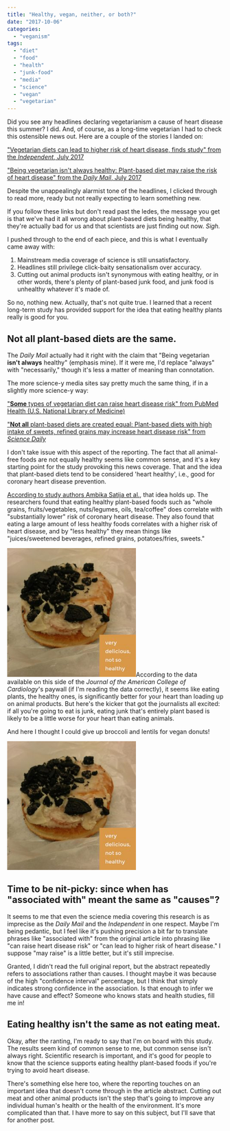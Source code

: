 ```yaml
---
title: "Healthy, vegan, neither, or both?"
date: "2017-10-06"
categories: 
  - "veganism"
tags: 
  - "diet"
  - "food"
  - "health"
  - "junk-food"
  - "media"
  - "science"
  - "vegan"
  - "vegetarian"
---
```


Did you see any headlines declaring vegetarianism a cause of heart disease this summer? I did. And, of course, as a long-time vegetarian I had to check this ostensible news out. Here are a couple of the stories I landed on:

["Vegetarian diets can lead to higher risk of heart disease, finds study" from the _Independent_, July 2017](http://www.independent.co.uk/news/science/vegetarian-diets-heart-disease-link-higher-risk-health-food-sweet-refined-grains-potato-a7845286.html)

["Being vegetarian isn't always healthy: Plant-based diet may raise the risk of heart disease" from the _Daily Mail_, July 2017](http://www.dailymail.co.uk/health/article-4704082/Being-vegetarian-isn-t-healthy.html)

Despite the unappealingly alarmist tone of the headlines, I clicked through to read more, ready but not really expecting to learn something new.

If you follow these links but don't read past the ledes, the message you get is that we've had it all wrong about plant-based diets being healthy, that they're actually bad for us and that scientists are just finding out now. _Sigh._

I pushed through to the end of each piece, and this is what I eventually came away with:

1. Mainstream media coverage of science is still unsatisfactory.
2. Headlines still privilege click-baity sensationalism over accuracy.
3. Cutting out animal products isn't synonymous with eating healthy, or in other words, there's plenty of plant-based junk food, and junk food is unhealthy whatever it's made of.

So no, nothing new. Actually, that's not quite true. I learned that a recent long-term study has provided support for the idea that eating healthy plants really is good for you.

## Not all plant-based diets are the same.

The _Daily Mail_ actually had it right with the claim that "Being vegetarian **isn't always** healthy" (emphasis mine). If it were me, I'd replace "always" with "necessarily," though it's less a matter of meaning than connotation.

The more science-y media sites say pretty much the same thing, if in a slightly more science-y way:

["**Some** types of vegetarian diet can raise heart disease risk" from PubMed Health (U.S. National Library of Medicine)](https://www.ncbi.nlm.nih.gov/pubmedhealth/behindtheheadlines/news/2017-07-18-some-types-of-vegetarian-diet-can-raise-heart-disease-risk/)

["**Not all** plant-based diets are created equal: Plant-based diets with high intake of sweets, refined grains may increase heart disease risk" from _Science Daily_](https://www.sciencedaily.com/releases/2017/07/170717150851.htm)

I don't take issue with this aspect of the reporting. The fact that all animal-free foods are not equally healthy seems like common sense, and it's a key starting point for the study provoking this news coverage. That and the idea that plant-based diets tend to be considered 'heart healthy', i.e., good for coronary heart disease prevention.

[According to study authors Ambika Satija et al.](http://www.sciencedirect.com/science/article/pii/S0735109717375216?via%3Dihub), that idea holds up. The researchers found that eating healthy plant-based foods such as "whole grains, fruits/vegetables, nuts/legumes, oils, tea/coffee" does correlate with "substantially lower" risk of coronary heart disease. They also found that eating a large amount of less healthy foods correlates with a higher risk of heart disease, and by "less healthy" they mean things like "juices/sweetened beverages, refined grains, potatoes/fries, sweets."

![vegan donut](images/vegan-donut-300x300.jpg)According to the data available on this side of the _Journal of the American College of Cardiology_'s paywall (if I'm reading the data correctly), it seems like eating plants, the healthy ones, is significantly better for your heart than loading up on animal products. But here's the kicker that got the journalists all excited: if all you're going to eat is junk, eating junk that's entirely plant based is likely to be a little worse for your heart than eating animals.

And here I thought I could give up broccoli and lentils for vegan donuts!

![](images/vegan-donut-300x300.jpg)

## Time to be nit-picky: since when has "associated with" meant the same as "causes"?

It seems to me that even the science media covering this research is as imprecise as the _Daily Mail_ and the _Independent_ in one respect. Maybe I'm being pedantic, but I feel like it's pushing precision a bit far to translate phrases like "associated with" from the original article into phrasing like "can raise heart disease risk" or "can lead to higher risk of heart disease." I suppose "may raise" is a little better, but it's still imprecise.

Granted, I didn't read the full original report, but the abstract repeatedly refers to associations rather than causes. I thought maybe it was because of the high "confidence interval" percentage, but I think that simply indicates strong confidence in the association. Is that enough to infer we have cause and effect? Someone who knows stats and health studies, fill me in!

## Eating healthy isn't the same as not eating meat.

Okay, after the ranting, I'm ready to say that I'm on board with this study. The results seem kind of common sense to me, but common sense isn't always right. Scientific research is important, and it's good for people to know that the science supports eating healthy plant-based foods if you're trying to avoid heart disease.

There's something else here too, where the reporting touches on an important idea that doesn't come through in the article abstract. Cutting out meat and other animal products isn't the step that's going to improve any individual human's health or the health of the environment. It's more complicated than that. I have more to say on this subject, but I'll save that for another post.
